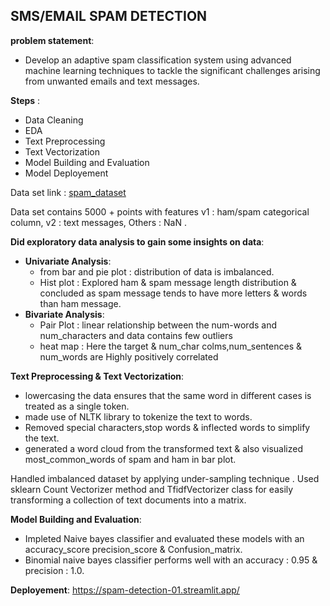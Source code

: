 
## **SMS/EMAIL SPAM DETECTION** 

**problem statement**:
* Develop an adaptive spam classification system using advanced machine learning techniques to tackle the significant challenges arising from unwanted emails and text messages.

**Steps** :
* Data Cleaning
* EDA
* Text Preprocessing
* Text Vectorization 
* Model Building and Evaluation
* Model Deployement

Data set link : [spam_dataset](https://www.kaggle.com/datasets/uciml/sms-spam-collection-dataset)

Data set contains 5000 + points with features v1 : ham/spam categorical column, v2 : text messages, Others : NaN .

**Did exploratory data analysis to gain some insights on data**:
* **Univariate Analysis**:
  * from bar and pie plot : distribution of data is imbalanced.
  * Hist plot : Explored ham & spam message length distribution & concluded as spam message tends to have more letters & words than ham message.
* **Bivariate Analysis**:
  * Pair Plot : linear relationship between the num-words and num_characters and data contains few outliers
  * heat map : Here the target & num_char colms,num_sentences & num_words are Highly positively correlated
 
**Text Preprocessing & Text Vectorization**:
* lowercasing the data ensures that the same word in different cases is treated as a single token.
 * made use of NLTK library to tokenize the text to words.
 * Removed special characters,stop words & inflected words to simplify the text.
 * generated a word cloud from the transformed text & also visualized most_common_words of spam and ham in bar plot.
   
Handled imbalanced dataset by applying under-sampling technique .
Used sklearn Count Vectorizer method and TfidfVectorizer class for easily transforming a collection of text documents into a  matrix.

**Model Building and Evaluation**:
* Impleted Naive bayes classifier and evaluated   these models with an accuracy_score precision_score & Confusion_matrix.
* Binomial naive bayes classifier  performs well with an accuracy : 0.95 & precision : 1.0.
  
**Deployement**:
https://spam-detection-01.streamlit.app/
